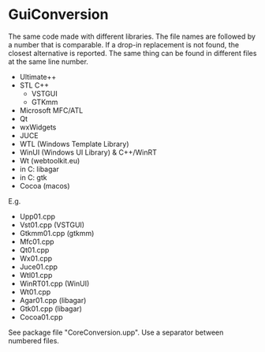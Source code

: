 # GuiConversion

The same code made with different libraries. The file names are followed by a number that is comparable.
If a drop-in replacement is not found, the closest alternative is reported.
The same thing can be found in different files at the same line number.

- Ultimate++
- STL C++
	- VSTGUI
	- GTKmm
- Microsoft MFC/ATL
- Qt
- wxWidgets
- JUCE
- WTL (Windows Template Library)
- WinUI (Windows UI Library) & C++/WinRT
- Wt (webtoolkit.eu)
- in C: libagar
- in C: gtk
- Cocoa (macos)

E.g.
- Upp01.cpp
- Vst01.cpp (VSTGUI)
- Gtkmm01.cpp (gtkmm)
- Mfc01.cpp
- Qt01.cpp
- Wx01.cpp
- Juce01.cpp
- Wtl01.cpp
- WinRT01.cpp (WinUI)
- Wt01.cpp
- Agar01.cpp (libagar)
- Gtk01.cpp (libagar)
- Cocoa01.cpp


See package file "CoreConversion.upp".
Use a separator between numbered files.


